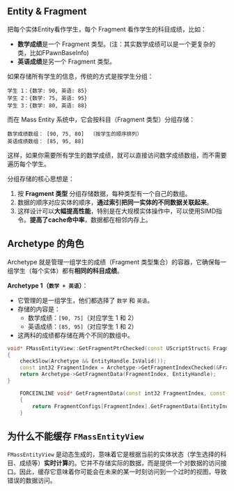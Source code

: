 ## Entity & Fragment

把每个实体Entity看作学生，每个 Fragment 看作学生的科目成绩，比如：

- **数学成绩**是一个 Fragment 类型。(注：其实数学成绩可以是一个更复杂的类，比如FPawnBaseInfo)
- **英语成绩**是另一个 Fragment 类型。

如果存储所有学生的信息，传统的方式是按学生分组：

```
学生 1：{数学: 90, 英语: 85}
学生 2：{数学: 75, 英语: 95}
学生 3：{数学: 80, 英语: 88}
```

而在 Mass Entity 系统中，它会按科目（Fragment 类型）分组存储：

```
数学成绩数组： [90, 75, 80]  （按学生的顺序排列）
英语成绩数组： [85, 95, 88]
```

这样，如果你需要所有学生的数学成绩，就可以直接访问数学成绩数组，而不需要遍历每个学生。

分组存储的核心思想是：

1. 按 **Fragment 类型** 分组存储数据，每种类型有一个自己的数组。
2. 数据的顺序对应实体的顺序，**通过索引把同一实体的不同数据关联起来**。
3. 这样设计可以**大幅提高性能**，特别是在大规模实体操作中，可以使用SIMD指令。**提高了cache命中率**，数据都在相邻内存上。



## Archetype 的角色

Archetype 就是管理一组学生的成绩（Fragment 类型集合）的容器，它确保每一组学生（每个实体）都有**相同的科目成绩**。

**Archetype 1（`数学 + 英语`）**：

- 它管理的是一组学生，他们都选择了 `数学` 和 `英语`。
- 存储的内容是：
  - 数学成绩：`[90, 75]`（对应学生 1 和 2）
  - 英语成绩：`[85, 95]`（对应学生 1 和 2）
- 这两科的成绩都存储在两个不同的数组中。

```cpp
void* FMassEntityView::GetFragmentPtrChecked(const UScriptStruct& FragmentType) const
{
	checkSlow(Archetype && EntityHandle.IsValid());
	const int32 FragmentIndex = Archetype->GetFragmentIndexChecked(&FragmentType);
	return Archetype->GetFragmentData(FragmentIndex, EntityHandle);
}

	FORCEINLINE void* GetFragmentData(const int32 FragmentIndex, const FMassRawEntityInChunkData EntityIndex) const
	{
		return FragmentConfigs[FragmentIndex].GetFragmentData(EntityIndex.ChunkRawMemory, EntityIndex.IndexWithinChunk);
	}
```



## 为什么不能缓存 `FMassEntityView`

`FMassEntityView` 是动态生成的，意味着它是根据当前的实体状态（学生选择的科目、成绩等）**实时计算**的。它并不存储实际的数据，而是提供一个对数据的访问接口。因此，缓存它意味着你可能会在未来的某一时刻访问到一个过时的视图，导致错误的数据访问。